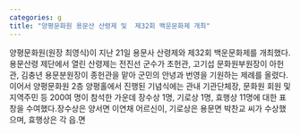 ```yaml
---
categories: g
title: "양평문화원 용문산 산령제 및  제32회 백운문화제 개최"
---
```

양평문화원(원장 최영식)이 지난 21일 용문사 산령제와 제32회 백운문화제를 개최했다.용문산령 제단에서 열린 산령제는 전진선 군수가 초헌관, 고기섭 문화원부원장이 아헌관, 김충년 용문분원장이 종헌관을 맡아 군민의 안녕과 번영을 기원하는 제례를 올렸다.이어서 양평문화원 2층 양평홀에서 진행된 기념식에는 관내 기관단체장, 문화원 회원 및 지역주민 등 200여 명이 참석한 가운데 장수상 1명, 기로상 1명, 효행상 11명에 대한 표창을 수여했다.장수상은 양서면 이연채 어르신이, 기로상은 용문면 박찬교 씨가 수상했으며, 효행상은 각 읍.면